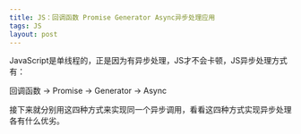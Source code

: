 ```yaml
---
title: JS：回调函数 Promise Generator Async异步处理应用
tags: JS
layout: post
---
```


JavaScript是单线程的，正是因为有异步处理，JS才不会卡顿，JS异步处理方式有：


回调函数 -> Promise -> Generator -> Async


接下来就分别用这四种方式来实现同一个异步调用，看看这四种方式实现异步处理各有什么优劣。